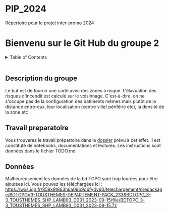 # PIP_2024
Répertoire pour le projet inter-promo 2024

# Bienvenu sur le Git Hub du groupe 2

<!-- Table des matières -->
<details>
  <summary>Table of Contents</summary>
  <ol>
    <li>
      <a href="#description-du-groupe">Description du groupe</a>
    </li>
    <li>
      <a href="#travail-preparatoire">Travail préparatoire</a>
    </li>
</details>
<br/>

## Description du groupe 

Le but est de fournir une carte avec des zones à risque. L'élavuation des risques d'incendit est calculé sur le voisinnage. C'est-à-dire, on ne s'occupe pas de la configuration des batiments mêmes mais plutôt de la distance entre-eux, leur localisation (centre ville/ périférie etc), la densité de la zone etc

## Travail preparatoire 
Vous trouverez le travail prépartoire dans le [dossier](/Travail_preparatoire) prévu à cet effet. Il est constituté de notebooks, documentations et lectures.
Les instructions sont données dans le fichier TODO.md

## Données
Malheureusement les données de la bd TOPO sont trop lourdes pour être ajoutées ici. Vous pouvez les téléchargées ici : <https://wxs.ign.fr/859x8t863h6a09o9o6fy4v60/telechargement/prepackage/BDTOPOV3-TOUSTHEMES-DEPARTEMENT-PACK_233$BDTOPO_3-3_TOUSTHEMES_SHP_LAMB93_D031_2023-09-15/file/BDTOPO_3-3_TOUSTHEMES_SHP_LAMB93_D031_2023-09-15.7z>
